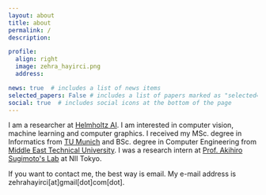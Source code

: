 ```yaml
---
layout: about
title: about
permalink: /
description: 

profile:
  align: right
  image: zehra_hayirci.png
  address: 

news: true  # includes a list of news items
selected_papers: False # includes a list of papers marked as "selected={true}"
social: true  # includes social icons at the bottom of the page
---
```


I am a researcher at [Helmholtz AI](https://www.helmholtz.ai/). I am interested in computer vision, machine learning and computer graphics. I received my MSc. degree in Informatics from [TU Munich](https://www.tum.de/) and BSc. degree in Computer Engineering from [Middle East Technical University](http://www.metu.edu.tr/). I was a research intern at [Prof. Akihiro Sugimoto's Lab](http://www.dgcv.nii.ac.jp/) at NII Tokyo. 

If you want to contact me, the best way is email. My e-mail address is zehrahayirci[at]gmail[dot]com[dot].
